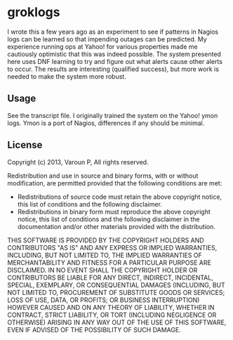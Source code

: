 # groklogs

I wrote this a few years ago as an experiment to see if patterns in Nagios logs can be learned
so that impending outages can be predicted. My experience running ops at Yahoo! for various
properties made me cautiously optimistic that this was indeed possible. The system presented
here uses DNF learning to try and figure out what alerts cause other alerts to occur. The
results are interesting (qualified success), but more work is needed to make the system more
robust.

## Usage

See the transcript file. I originally trained the system on the Yahoo! ymon logs. Ymon is a port
of Nagios, differences if any should be minimal.

## License

Copyright (c) 2013, Varoun P, All rights reserved.

Redistribution and use in source and binary forms, with or without modification, are permitted
provided that the following conditions are met:
* Redistributions of source code must retain the above copyright notice, this list of conditions
and the following disclaimer. 
* Redistributions in binary form must reproduce the above copyright notice, this list of
conditions and the following disclaimer in the documentation and/or other materials provided
with the distribution. 

THIS SOFTWARE IS PROVIDED BY THE COPYRIGHT HOLDERS AND CONTRIBUTORS "AS IS" AND ANY EXPRESS OR
IMPLIED WARRANTIES, INCLUDING, BUT NOT LIMITED TO, THE IMPLIED WARRANTIES OF MERCHANTABILITY AND
FITNESS FOR A PARTICULAR PURPOSE ARE DISCLAIMED. IN NO EVENT SHALL THE COPYRIGHT HOLDER OR
CONTRIBUTORS BE LIABLE FOR ANY DIRECT, INDIRECT, INCIDENTAL, SPECIAL, EXEMPLARY, OR
CONSEQUENTIAL DAMAGES (INCLUDING, BUT NOT LIMITED TO, PROCUREMENT OF SUBSTITUTE GOODS OR
SERVICES; LOSS OF USE, DATA, OR PROFITS; OR BUSINESS INTERRUPTION) HOWEVER CAUSED AND ON ANY
THEORY OF LIABILITY, WHETHER IN CONTRACT, STRICT LIABILITY, OR TORT (INCLUDING NEGLIGENCE OR
OTHERWISE) ARISING IN ANY WAY OUT OF THE USE OF THIS SOFTWARE, EVEN IF ADVISED OF THE
POSSIBILITY OF SUCH DAMAGE.
